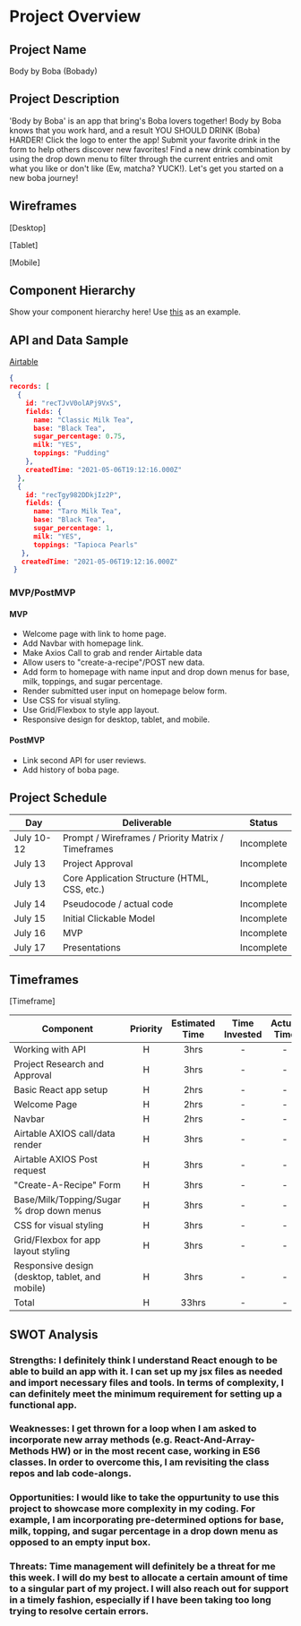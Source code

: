 # Project Overview

## Project Name

Body by Boba (Bobady)

## Project Description

'Body by Boba' is an app that bring's Boba lovers together! Body by Boba knows that you work hard, and a result YOU SHOULD DRINK (Boba) HARDER! Click the logo to enter the app! Submit your favorite drink in the form to help others discover new favorites! Find a new drink combination by using the drop down menu to filter through the current entries and omit what you like or don't like (Ew, matcha? YUCK!). Let's get you started on a new boba journey!

## Wireframes

[Desktop]

[Tablet]

[Mobile]

## Component Hierarchy
Show your component hierarchy here! Use [this](https://cms-assets.tutsplus.com/uploads/users/1795/posts/30352/image/GettingStartedWithReduxTutorial-React-Component-Structure.png) as an example.

## API and Data Sample

[Airtable](https://airtable.com/tblVdYra50RUXbwsO/viwGTXbs7mu7mCw0i?blocks=hide)

```json
{
records: [
  {
    id: "recTJvV0olAPj9VxS",
    fields: {
      name: "Classic Milk Tea",
      base: "Black Tea",
      sugar_percentage: 0.75,
      milk: "YES",
      toppings: "Pudding"
    },
    createdTime: "2021-05-06T19:12:16.000Z"
  },
  {
    id: "recTgy982DDkjIz2P",
    fields: {
      name: "Taro Milk Tea",
      base: "Black Tea",
      sugar_percentage: 1,
      milk: "YES",
      toppings: "Tapioca Pearls"
   },
   createdTime: "2021-05-06T19:12:16.000Z"
 }
```

### MVP/PostMVP

#### MVP 

- Welcome page with link to home page.
- Add Navbar with homepage link.
- Make Axios Call to grab and render Airtable data
- Allow users to "create-a-recipe"/POST new data.
- Add form to homepage with name input and drop down menus for base, milk, toppings, and sugar percentage.
- Render submitted user input on homepage below form.
- Use CSS for visual styling.
- Use Grid/Flexbox to style app layout.
- Responsive design for desktop, tablet, and mobile.

#### PostMVP  

- Link second API for user reviews.
- Add history of boba page.

## Project Schedule

|  Day | Deliverable | Status
|---|---| ---|
|July 10-12| Prompt / Wireframes / Priority Matrix / Timeframes | Incomplete
|July 13| Project Approval | Incomplete
|July 13| Core Application Structure (HTML, CSS, etc.) | Incomplete
|July 14| Pseudocode / actual code | Incomplete
|July 15| Initial Clickable Model  | Incomplete
|July 16| MVP | Incomplete
|July 17| Presentations | Incomplete

## Timeframes

[Timeframe]

| Component | Priority | Estimated Time | Time Invested | Actual Time |
| --- | :---: |  :---: | :---: | :---: |
| Working with API | H | 3hrs| - | - |
| Project Research and Approval | H | 3hrs| - | - |
| Basic React app setup | H | 2hrs| - | - |
| Welcome Page | H | 2hrs| - | - |
| Navbar | H | 2hrs| - | - |
| Airtable AXIOS call/data render | H | 3hrs| - | - |
| Airtable AXIOS Post request | H | 3hrs| - | - |
| "Create-A-Recipe" Form | H | 3hrs| - | - |
| Base/Milk/Topping/Sugar % drop down menus | H | 3hrs| - | - |
| CSS for visual styling | H | 3hrs| - | - |
| Grid/Flexbox for app layout styling | H | 3hrs| - | - |
| Responsive design (desktop, tablet, and mobile) | H | 3hrs| - | - |
| Total | H | 33hrs| - | - |

## SWOT Analysis

### Strengths: I definitely think I understand React enough to be able to build an app with it. I can set up my jsx files as needed and import necessary files and tools. In terms of complexity, I can definitely meet the minimum requirement for setting up a functional app.

### Weaknesses: I get thrown for a loop when I am asked to incorporate new array methods (e.g. React-And-Array-Methods HW) or in the most recent case, working in ES6 classes. In order to overcome this, I am revisiting the class repos and lab code-alongs.

### Opportunities: I would like to take the oppurtunity to use this project to showcase more complexity in my coding. For example, I am incorporating pre-determined options for base, milk, topping, and sugar percentage in a drop down menu as opposed to an empty input box.

### Threats: Time management will definitely be a threat for me this week. I will do my best to allocate a certain amount of time to a singular part of my project. I will also reach out for support in a timely fashion, especially if I have been taking too long trying to resolve certain errors.
